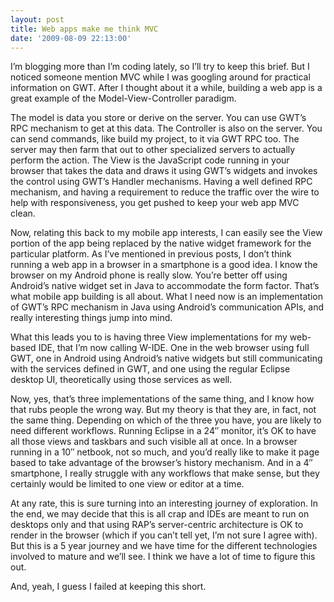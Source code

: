 ```yaml
---
layout: post
title: Web apps make me think MVC
date: '2009-08-09 22:13:00'
---
```



I’m blogging more than I’m coding lately, so I’ll try to keep this brief. But I noticed someone mention MVC while I was googling around for practical information on GWT. After I thought about it a while, building a web app is a great example of the Model-View-Controller paradigm.

The model is data you store or derive on the server. You can use GWT’s RPC mechanism to get at this data. The Controller is also on the server. You can send commands, like build my project, to it via GWT RPC too. The server may then farm that out to other specialized servers to actually perform the action. The View is the JavaScript code running in your browser that takes the data and draws it using GWT’s widgets and invokes the control using GWT’s Handler mechanisms. Having a well defined RPC mechanism, and having a requirement to reduce the traffic over the wire to help with responsiveness, you get pushed to keep your web app MVC clean.

Now, relating this back to my mobile app interests, I can easily see the View portion of the app being replaced by the native widget framework for the particular platform. As I’ve mentioned in previous posts, I don’t think running a web app in a browser in a smartphone is a good idea. I know the browser on my Android phone is really slow. You’re better off using Android’s native widget set in Java to accommodate the form factor. That’s what mobile app building is all about. What I need now is an implementation of GWT’s RPC mechanism in Java using Android’s communication APIs, and really interesting things jump into mind.

What this leads you to is having three View implementations for my web-based IDE, that I’m now calling W-IDE. One in the web browser using full GWT, one in Android using Android’s native widgets but still communicating with the services defined in GWT, and one using the regular Eclipse desktop UI, theoretically using those services as well.

Now, yes, that’s three implementations of the same thing, and I know how that rubs people the wrong way. But my theory is that they are, in fact, not the same thing. Depending on which of the three you have, you are likely to need different workflows. Running Eclipse in a 24″ monitor, it’s OK to have all those views and taskbars and such visible all at once. In a browser running in a 10″ netbook, not so much, and you’d really like to make it page based to take advantage of the browser’s history mechanism. And in a 4″ smartphone, I really struggle with any workflows that make sense, but they certainly would be limited to one view or editor at a time.

At any rate, this is sure turning into an interesting journey of exploration. In the end, we may decide that this is all crap and IDEs are meant to run on desktops only and that using RAP’s server-centric architecture is OK to render in the browser (which if you can’t tell yet, I’m not sure I agree with). But this is a 5 year journey and we have time for the different technologies involved to mature and we’ll see. I think we have a lot of time to figure this out.

And, yeah, I guess I failed at keeping this short.


